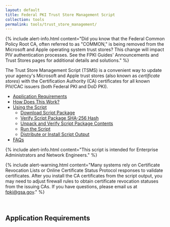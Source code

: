 ```yaml
---
layout: default 
title: Federal PKI Trust Store Management Script
collection: tools
permalink: tools/trust_store_management/
---
```


{% include alert-info.html content="Did you know that the Federal Common Policy Root CA, often referred to as \"COMMON,\" is being removed from the Microsoft and Apple operating system trust stores? This change will impact PIV authentication processes. See the FPKI Guides' Announcements and Trust Stores pages for additional details and solutions." %} 

The Trust Store Management Script (TSMS) is a convenient way to update your agency's Microsoft and Apple trust stores (also known as _certificate stores_) with the Certification Authority (CA) certificates for all known PIV/CAC issuers (both Federal PKI and DoD PKI). 

- [Application Requirements](#application-requirements)
- [How Does This Work?](#how-does-this-work)
- [Using the Script](#using-the-script)
     - [Download Script Package](#download-script-package)
     - [Verify Script Package SHA-256 Hash](#verify-script-package-sha-256-hash)
     - [Unpack and Verify Script Package Contents](#unpack-and-verify-script-package-contents)
     - [Run the Script](#run-the-script)
     - [Distribute or Install Script Output](#distribute-or-install-script-output)
- [FAQs](#faqs)

{% include alert-info.html content="This script is intended for Enterprise Administrators and Network Engineers." %}

{% include alert-warning.html content="Many systems rely on Certificate Revocation Lists or Online Certificate Status Protocol responses to validate certificates. After you install the CA certificates from the script output, you may need to adjust firewall rules to obtain certificate revocation statuses from the issuing CAs. If you have questions, please email us at fpki@gsa.gov." %}

<br>

## Application Requirements
* _Microsoft Windows_: Python v3.x and OpenSSL (**Note:** You'll need to set an OpenSSL environment path variable for the script to work properly.)<br> 
* _Apple macOS_: Python v3.x

## How Does This Work?
The Trust Store Management Script (TSMS) will help you to bundle CA certificates for all known PIV/CAC issuers. You can [exclude specific certificates from the output](#run-the-script). The script outputs the selected certificates to a .p7b (Windows) or .mobileconfig Apple Configuration Profile (macOS) file.  

The script package contains three artifacts:

**1. targets.json**
* The **targets.json** configuration file lists all eligible CA certificates and a short list of attributes (e.g., subject, issuer, validity dates, serial number, install) for each. (See an example of CA certificate attributes below.) 

* All certificates with an _INSTALL_ attribute status of _TRUE_ will be bundled into the output file. You can exclude any certificate from the output by setting its _INSTALL_ status to _FALSE_. 

<p align="center">
<b>
TARGETS.JSON - EXAMPLE OF CA CERTIFICATE ATTRIBUTES
</b>
</p>

```
  {
    "ID": "00001",
    "SUBJECT": "Betrusted Production SSP CA A1",
    "ISSUER": "Federal Common Policy CA",
    "VALIDFROM": "12/9/2010 19:55",
    "VALIDTO": "12/9/2020 19:49",
    "SERIAL": "19A",
    "FILENAME": "Betrusted_Production_SSP_CA_A1.cer",
    "THUMBPRINT": "0601bbdad5a28231bc9436750b4f3a484bab06c3",
    "INSTALL": "TRUE"
  },
```

**2. certLoader.py**
* The **certLoader.py** script reads the **targets.json** file and bundles your selected CA certificates.

**3. id-fpki-common-auth** 
* This directory contains the actual CA certificates. These certificates assert the **id-fpki-common-auth** (2.16.840.1.101.3.2.1.3.13) policy object identifier (OID) needed for PIV authentication. (You can see detailed CA certificate information [here]({{ site.baseurl }}/tsmseligiblecacerts/){:target="_blank"}.)

## Using the Script 

### Download Script Package

Download the script installation package (.zip)&nbsp;&mdash;&nbsp;[Trust Store Management Script](../../tools/TSMS-V1/Trust_Store_Mangagement_Script_V1.zip){:target="_blank"}.

### Verify Script Package SHA-256 Hash

{% include alert-warning.html content="You should never open a .zip file without first verifying its SHA-256 hash." %} 

Verify that the SHA-256 hash of the .zip package matches this one:

   ```
    4031441d08e6b0490febfd03281831c589f33b2e75a1e8093b3ed94d86671cc3
   ```

* _Microsoft Windows_:

    ```
    > certutil -hashfile [DOWNLOAD_LOCATION]\Trust_Store_Mangagement_Script_V1.zip SHA256
    ```
* _Apple macOS_:
    
    ```
    $ shasum -a 256 [DOWNLOAD_LOCATION]/Trust_Store_Mangagement_Script_V1.zip
    ```

### Unpack and Verify Script Package Contents

1. Double-click the .zip package to see the **Trust_Store_Mangagement_Script_V1** directory.

1. Unpack the directory to your Desktop. (If you selected a different directory, update the path in **certLoader.py**.)

### Run the Script

1. In the **targets.json** file, view the eligible CA certificates. To exclude any certificates from the output file, change their _INSTALL_ statuses to _FALSE_.

1. Run the script:

     - _Microsoft Windows_:

         ```
         > cd Desktop\Trust_Store_Mangagement_Script_V1
         > certLoader.py
         ```
     - _Apple macOS_:

         ```
         $ cd Desktop/Trust_Store_Mangagement_Script_V1
         $ certLoader.py
         ```
         
1. The command line window will display the certificate details as the script creates the output file.

1. The output file appears on your Desktop (or chosen location). Here are 2 example output files:

     * [Sample .p7b output file](../../tools/TSMS-V1/sample-tsmt-output.p7b){:target="_blank"}
     * [Sample .mobileconfig output file](../../tools/TSMS-V1/sample-tsmt-output.mobileconfig){:target="_blank"}

### Distribute or Install Script Output         
Use your agency's network configuration procedures to distribute or install your CA certificates bundle.

- _Microsoft Windows_&nbsp;&mdash;&nbsp;Use _certutil_ or a Group Policy Object to distribute the .p7b file to agency Microsoft domain controllers or share it via an agency intranet website.                     
- _Apple macOS and iOS_&nbsp;&mdash;&nbsp;Use your agency's configuration procedures to distribute the .mobileconfig file to agency Apple devices or share it via an agency intranet website.

## FAQs

### How often will this script be updated?

Quarterly or as often as needed. 

### How can I give feedback or suggestions?

We welcome your feedback and contributions! Please comment or contribute through GSA's GitHub [FPKI Guides Issues](https://github.com/GSA/fpki-guides/issues){:target="_blank"} or email us at **fpki@gsa.gov**.

### Where can I get help?

We're here for you: email us at **fpki@gsa.gov**.
